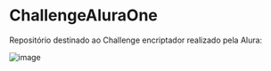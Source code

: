 # ChallengeAluraOne
Repositório destinado ao Challenge encriptador realizado pela Alura:

![image](https://github.com/RafCamargo/ChallengeAluraOne/assets/109090719/48a841c4-ec69-47f9-b7a2-15c2e02b1e8e)

